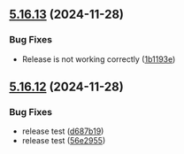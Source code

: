 ## [5.16.13](https://github.com/just-ak/AWS-Console-Tittle-Bar/compare/v5.16.12...v5.16.13) (2024-11-28)

### Bug Fixes

* Release is not working correctly ([1b1193e](https://github.com/just-ak/AWS-Console-Tittle-Bar/commit/1b1193e3b3995af724b3c5e91d36d4ed26c3957e))

## [5.16.12](https://github.com/just-ak/AWS-Console-Tittle-Bar/compare/v5.16.11...v5.16.12) (2024-11-28)

### Bug Fixes

* release test ([d687b19](https://github.com/just-ak/AWS-Console-Tittle-Bar/commit/d687b191e9ff5fbcfb25caaa8a5d01e1b5370822))
* release test ([56e2955](https://github.com/just-ak/AWS-Console-Tittle-Bar/commit/56e29553e4859b1f87eb738eb2886ce2e3f9aec6))
